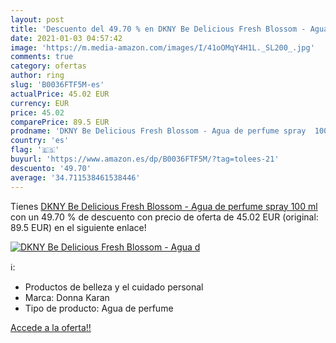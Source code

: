 ```yaml
---
layout: post
title: 'Descuento del 49.70 % en DKNY Be Delicious Fresh Blossom - Agua d'
date: 2021-01-03 04:57:42
image: 'https://m.media-amazon.com/images/I/41oOMqY4H1L._SL200_.jpg'
comments: true
category: ofertas
author: ring
slug: 'B0036FTF5M-es'
actualPrice: 45.02 EUR
currency: EUR
price: 45.02
comparePrice: 89.5 EUR
prodname: 'DKNY Be Delicious Fresh Blossom - Agua de perfume spray  100 ml'
country: 'es'
flag: '🇪🇸'
buyurl: 'https://www.amazon.es/dp/B0036FTF5M/?tag=tolees-21'
descuento: '49.70'
average: '34.711538461538446'
---
```


Tienes [DKNY Be Delicious Fresh Blossom - Agua de perfume spray  100 ml](https://www.amazon.es/dp/B0036FTF5M/?tag=tolees-21) con un 49.70 % de descuento con precio de oferta de 45.02 EUR (original: 89.5 EUR) en el siguiente enlace!

[![DKNY Be Delicious Fresh Blossom - Agua d](https://m.media-amazon.com/images/I/41oOMqY4H1L._SL200_.jpg)](https://www.amazon.es/dp/B0036FTF5M/?tag=tolees-21)

ℹ️:

- Productos de belleza y el cuidado personal
- Marca: Donna Karan
- Tipo de producto: Agua de perfume

[Accede a la oferta!!](https://www.amazon.es/dp/B0036FTF5M/?tag=tolees-21)
